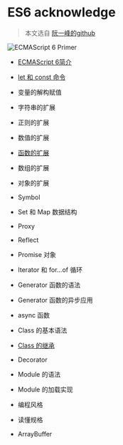 # ES6 acknowledge

> 本文选自 [阮一峰的github](http://es6.ruanyifeng.com/)

![ECMAScript 6 Primer](http://es6.ruanyifeng.com/images/cover-3rd.jpg)

- [ECMAScript 6简介](intro.md)

- [let 和 const 命令](let.md)

- 变量的解构赋值
- 字符串的扩展
- 正则的扩展
- 数值的扩展

- [函数的扩展](function.md)

- 数组的扩展
- 对象的扩展
- Symbol
- Set 和 Map 数据结构
- Proxy
- Reflect
- Promise 对象
- Iterator 和 for...of 循环
- Generator 函数的语法
- Generator 函数的异步应用
- async 函数
- Class 的基本语法

- [Class 的继承](class.md)

- Decorator
- Module 的语法
- Module 的加载实现
- 编程风格
- 读懂规格
- ArrayBuffer
